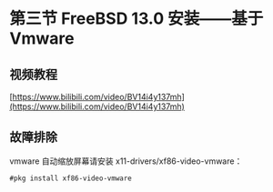 # 第三节 FreeBSD 13.0 安装——基于 Vmware

## 视频教程

[https://www.bilibili.com/video/BV14i4y137mh](https://www.bilibili.com/video/BV14i4y137mh)

## 故障排除

vmware 自动缩放屏幕请安装 x11-drivers/xf86-video-vmware：&#x20;

`#pkg install xf86-video-vmware`
